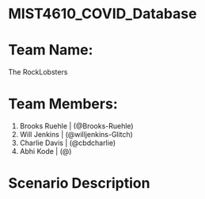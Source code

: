 # MIST4610_COVID_Database
# Team Name:
The RockLobsters
# Team Members:
1. Brooks Ruehle | (@Brooks-Ruehle)
2. Will Jenkins | (@willjenkins-Glitch)
3. Charlie Davis | (@cbdcharlie)
4. Abhi Kode | (@)

# Scenario Description
